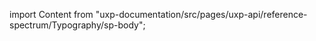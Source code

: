 
import Content from "uxp-documentation/src/pages/uxp-api/reference-spectrum/Typography/sp-body";

<Content query="product=xd"/>
